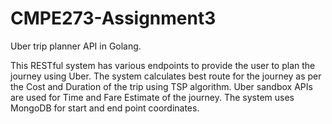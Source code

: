 # CMPE273-Assignment3

Uber trip planner API in Golang.

This RESTful system has various endpoints to provide the user to plan the journey using Uber. 
The system calculates best route for the journey as per the Cost and Duration of the trip using TSP algorithm. 
Uber sandbox APIs are used for Time and Fare Estimate of the journey. The system uses MongoDB for start and end point coordinates.
